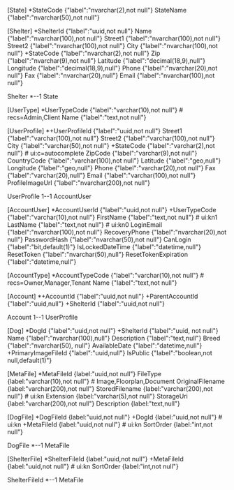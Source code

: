 [State]
*StateCode {"label":"nvarchar(2),not null"}
StateName {"label":"nvarchar(50),not null"}

[Shelter]
*ShelterId {"label":"uuid,not null"}
Name {"label":"nvarchar(100),not null"}
Street1 {"label":"nvarchar(100),not null"}
Street2 {"label":"nvarchar(100),not null"}
City {"label":"nvarchar(100),not null"}
+StateCode {"label":"nvarchar(2),not null"}
Zip {"label":"nvarchar(9),not null"}
Latitude {"label":"decimal(18,9),null"}
Longitude {"label":"decimal(18,9),null"}
Phone {"label":"nvarchar(20),not null"}
Fax {"label":"nvarchar(20),null"}
Email {"label":"nvarchar(100),not null"}

Shelter *--1 State

[UserType]
*UserTypeCode {"label":"varchar(10),not null"} # recs=Admin,Client
Name {"label":"text,not null"}

[UserProfile]
*+UserProfileId {"label":"uuid,not null"}
Street1 {"label":"varchar(100),not null"}
Street2 {"label":"varchar(100),not null"}
City {"label":"varchar(50),not null"}
+StateCode {"label":"varchar(2),not null"} # ui:c=autocomplete
ZipCode {"label":"varchar(9),not null"}
CountryCode {"label":"varchar(100),not null"}
Latitude {"label":"geo,null"}
Longitude {"label":"geo,null"}
Phone {"label":"varchar(20),not null"}
Fax {"label":"varchar(20),null"}
Email {"label":"varchar(100),not null"}
ProfileImageUrl {"label":"nvarchar(200),not null"}

UserProfile 1--1 AccountUser

[AccountUser]
*AccountUserId {"label":"uuid,not null"}
+UserTypeCode {"label":"varchar(10),not null"}
FirstName {"label":"text,not null"} # ui:kn1
LastName {"label":"text,not null"} # ui:kn0
LoginEmail {"label":"nvarchar(100),not null"}
RecoveryPhone {"label":"nvarchar(20),not null"}
PasswordHash {"label":"nvarchar(50),not null"}
CanLogin {"label":"bit,default(1)"}
IsLockedDateTime {"label":"datetime,null"}
ResetToken {"label":"nvarchar(50),null"}
ResetTokenExpiration {"label":"datetime,null"}

[AccountType]
*AccountTypeCode {"label":"varchar(10),not null"} # recs=Owner,Manager,Tenant
Name {"label":"text,not null"}

[Account]
*+AccountId {"label":"uuid,not null"}
+ParentAccountId {"label":"uuid,null"}
+ShelterId {"label":"uuid,not null"}

Account 1--1 UserProfile

[Dog]
*DogId {"label":"uuid,not null"}
+ShelterId {"label":"uuid, not null"}
Name {"label":"nvarchar(100),null"}
Description {"label":"text,null"}
Breed {"label":"nvarchar(50), null"}
AvailableDate {"label":"datetime,null"}
+PrimaryImageFileId {"label":"uuid,null"}
IsPublic {"label":"boolean,not null,default(1)"}

[MetaFile]
*MetaFileId {label:"uuid,not null"}
FileType {label:"varchar(10),not null"} # Image,Floorplan,Document
OriginalFilename {label:"varchar(200),not null"}
StoredFilename {label:"varchar(200),not null"} # ui:kn
Extension {label:"varchar(5),not null"}
StorageUri {label:"varchar(200),not null"}
Description {label:"text,null"}

[DogFile]
*DogFileId {label:"uuid,not null"}
+DogId {label:"uuid,not null"} # ui:kn
+MetaFileId {label:"uuid,not null"} # ui:kn
SortOrder {label:"int,not null"}

DogFile *--1 MetaFile

[ShelterFile]
*ShelterFileId {label:"uuid,not null"}
+MetaFileId {label:"uuid,not null"} # ui:kn
SortOrder {label:"int,not null"}

ShelterFileId *--1 MetaFile